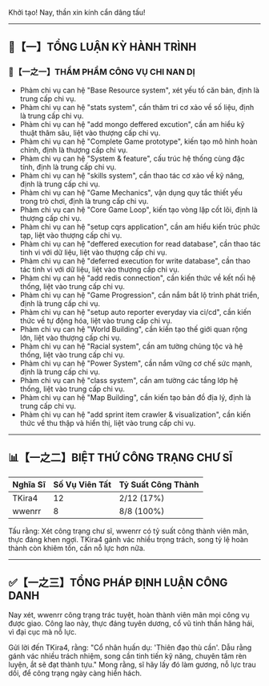 Khởi tạo! Nay, thần xin kính cẩn dâng tấu!

---

## 🧾【一】TỔNG LUẬN KỲ HÀNH TRÌNH

### 🧠【一之一】THẨM PHẨM CÔNG VỤ CHI NAN DỊ

- Phàm chi vụ can hệ "Base Resource system", xét yếu tố căn bản, định là trung cấp chi vụ.
- Phàm chi vụ can hệ "stats system", cần thâm tri cơ xảo về số liệu, định là trung cấp chi vụ.
- Phàm chi vụ can hệ "add mongo deffered excution", cần am hiểu kỹ thuật thâm sâu, liệt vào thượng cấp chi vụ.
- Phàm chi vụ can hệ "Complete Game prototype", kiến tạo mô hình hoàn chỉnh, định là thượng cấp chi vụ.
- Phàm chi vụ can hệ "System & feature", cấu trúc hệ thống cùng đặc tính, định là trung cấp chi vụ.
- Phàm chi vụ can hệ "skills system", cần thao tác cơ xảo về kỹ năng, định là trung cấp chi vụ.
- Phàm chi vụ can hệ "Game Mechanics", vận dụng quy tắc thiết yếu trong trò chơi, định là trung cấp chi vụ.
- Phàm chi vụ can hệ "Core Game Loop", kiến tạo vòng lặp cốt lõi, định là thượng cấp chi vụ.
- Phàm chi vụ can hệ "setup cqrs application", cần am hiểu kiến trúc phức tạp, liệt vào thượng cấp chi vụ.
- Phàm chi vụ can hệ "deffered execution for read database", cần thao tác tinh vi với dữ liệu, liệt vào thượng cấp chi vụ.
- Phàm chi vụ can hệ "deferred execution for write database", cần thao tác tinh vi với dữ liệu, liệt vào thượng cấp chi vụ.
- Phàm chi vụ can hệ "add redis connection", cần kiến thức về kết nối hệ thống, liệt vào trung cấp chi vụ.
- Phàm chi vụ can hệ "Game Progression", cần nắm bắt lộ trình phát triển, định là trung cấp chi vụ.
- Phàm chi vụ can hệ "setup auto reporter everyday via ci/cd", cần kiến thức về tự động hóa, liệt vào trung cấp chi vụ.
- Phàm chi vụ can hệ "World Building", cần kiến tạo thế giới quan rộng lớn, liệt vào thượng cấp chi vụ.
- Phàm chi vụ can hệ "Racial system", cần am tường chủng tộc và hệ thống, liệt vào trung cấp chi vụ.
- Phàm chi vụ can hệ "Power System", cần nắm vững cơ chế sức mạnh, định là trung cấp chi vụ.
- Phàm chi vụ can hệ "class system", cần am tường các tầng lớp hệ thống, liệt vào trung cấp chi vụ.
- Phàm chi vụ can hệ "Map Building", cần kiến tạo bản đồ địa lý, định là trung cấp chi vụ.
- Phàm chi vụ can hệ "add sprint item crawler & visualization", cần kiến thức về thu thập và hiển thị, liệt vào trung cấp chi vụ.

---

## 📊【一之二】BIỆT THỨ CÔNG TRẠNG CHƯ SĨ

| Nghĩa Sĩ      | Số Vụ Viên Tất | Tỷ Suất Công Thành |
| ----------- | ----------- | ----------- |
| TKira4      | 12          | 2/12 (17%)   |
| wwenrr      | 8           | 8/8 (100%)    |

Tấu rằng: Xét công trạng chư sĩ, wwenrr có tỷ suất công thành viên mãn, thực đáng khen ngợi. TKira4 gánh vác nhiều trọng trách, song tỷ lệ hoàn thành còn khiêm tốn, cần nỗ lực hơn nữa.

---

## ✅【一之三】TỔNG PHÁP ĐỊNH LUẬN CÔNG DANH

Nay xét, wwenrr công trạng trác tuyệt, hoàn thành viên mãn mọi công vụ được giao. Công lao này, thực đáng tuyên dương, cổ vũ tinh thần hăng hái, vì đại cục mà nỗ lực.

Gửi lời đến TKira4, rằng: "Cổ nhân huấn dụ: 'Thiên đạo thù cần'. Dẫu rằng gánh vác nhiều trách nhiệm, song cần tinh tiến kỹ năng, chuyên tâm rèn luyện, ắt sẽ đạt thành tựu." Mong rằng, sĩ hãy lấy đó làm gương, nỗ lực trau dồi, để công trạng ngày càng hiển hách.
